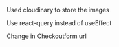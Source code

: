 Used cloudinary to store the images 

Use react-query instead of useEffect


Change in Checkoutform url
